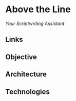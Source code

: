 # Above the Line

_Your Scriptwriting Assistant_

## Links

## Objective

## Architecture

## Technologies
